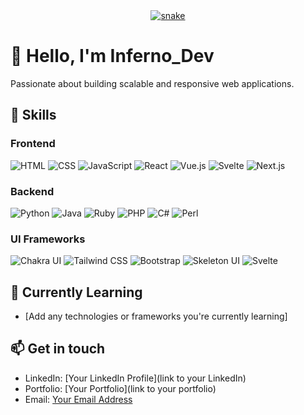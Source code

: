 <div align="center">
  <a href="https://github.com/Inferno-Dev-69">
  <img  src="https://github.com/Inferno-Dev-69/Inferno-Dev-69/blob/main/grid-snake.svg"
       alt="snake" /></a>
</div>

# 👋 Hello, I'm Inferno_Dev

Passionate about building scalable and responsive web applications.

## 🚀 Skills

### Frontend

![HTML](https://img.icons8.com/color/96/000000/html-5--v1.png) ![CSS](https://img.icons8.com/color/96/000000/css3.png) ![JavaScript](https://img.icons8.com/color/96/000000/javascript.png) ![React](https://img.icons8.com/color/96/000000/react-native.png) ![Vue.js](https://img.icons8.com/color/96/000000/vue-js.png) ![Svelte]([https://icons8.com/icon/Mm35TzLKahiF/svelte](https://icons8.com/icon/Mm35TzLKahiF/svelte)) ![Next.js](https://img.icons8.com/color/96/000000/next-js.png)

### Backend

![Python](https://img.icons8.com/color/96/000000/python.png) ![Java](https://img.icons8.com/color/96/000000/java-coffee-cup-logo.png) ![Ruby](https://img.icons8.com/color/96/000000/ruby-programming-language.png) ![PHP](https://img.icons8.com/color/96/000000/php.png) ![C#](https://img.icons8.com/color/96/000000/c-sharp-logo.png) ![Perl](https://img.icons8.com/color/96/000000/perl.png)

### UI Frameworks

![Chakra UI](https://img.icons8.com/ios/50/000000/react.png) ![Tailwind CSS](https://img.icons8.com/color/96/000000/tailwindcss.png) ![Bootstrap](https://img.icons8.com/color/96/000000/bootstrap.png) ![Skeleton UI](https://img.icons8.com/doodle/96/000000/skull-skeleton.png) ![Svelte](https://img.icons8.com/color/96/000000/cute-dragon.png)

## 🌱 Currently Learning

- [Add any technologies or frameworks you're currently learning]

## 📫 Get in touch

- LinkedIn: [Your LinkedIn Profile](link to your LinkedIn)
- Portfolio: [Your Portfolio](link to your portfolio)
- Email: [Your Email Address](mailto:your.email@example.com)

